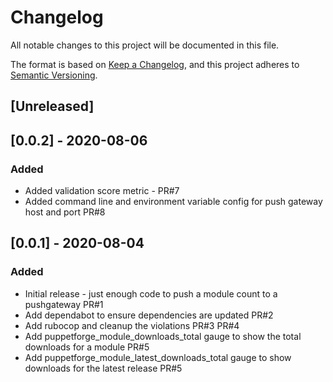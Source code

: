# Changelog
All notable changes to this project will be documented in this file.

The format is based on [Keep a Changelog](https://keepachangelog.com/en/1.0.0/),
and this project adheres to [Semantic Versioning](https://semver.org/spec/v2.0.0.html).

## [Unreleased]

## [0.0.2] - 2020-08-06
### Added
- Added validation score metric - PR#7
- Added command line and environment variable config for push gateway host and port PR#8

## [0.0.1] - 2020-08-04
### Added
- Initial release - just enough code to push a module count to a pushgateway PR#1
- Add dependabot to ensure dependencies are updated PR#2
- Add rubocop and cleanup the violations PR#3 PR#4
- Add puppetforge_module_downloads_total gauge to show the total downloads for a module PR#5
- Add puppetforge_module_latest_downloads_total gauge to show downloads for the latest release PR#5
